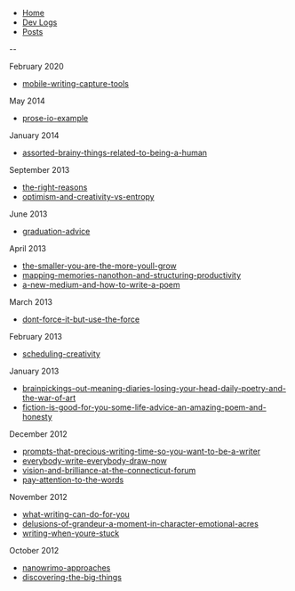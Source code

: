 <!--- HELLO WORLD!!! 
  this page was GENERATED by some tasks.clj!
  so-mind-ya-bizniz. --->


* [Home](/home)
* [Dev Logs](/devlogs/)
* [Posts](/posts/)

--



February 2020


* [mobile-writing-capture-tools](/posts/getitwrite/2020-02-17-mobile-writing-capture-tools.md)


May 2014


* [prose-io-example](/posts/getitwrite/2014-05-03-prose-io-example.md)


January 2014


* [assorted-brainy-things-related-to-being-a-human](/posts/getitwrite/2014-01-27-assorted-brainy-things-related-to-being-a-human.md)


September 2013


* [the-right-reasons](/posts/getitwrite/2013-09-28-the-right-reasons.md)
* [optimism-and-creativity-vs-entropy](/posts/getitwrite/2013-09-15-optimism-and-creativity-vs-entropy.md)


June 2013


* [graduation-advice](/posts/getitwrite/2013-06-22-graduation-advice.md)


April 2013


* [the-smaller-you-are-the-more-youll-grow](/posts/getitwrite/2013-04-22-the-smaller-you-are-the-more-youll-grow.md)
* [mapping-memories-nanothon-and-structuring-productivity](/posts/getitwrite/2013-04-13-mapping-memories-nanothon-and-structuring-productivity.md)
* [a-new-medium-and-how-to-write-a-poem](/posts/getitwrite/2013-04-03-a-new-medium-and-how-to-write-a-poem.md)


March 2013


* [dont-force-it-but-use-the-force](/posts/getitwrite/2013-03-17-dont-force-it-but-use-the-force.md)


February 2013


* [scheduling-creativity](/posts/getitwrite/2013-02-16-scheduling-creativity.md)


January 2013


* [brainpickings-out-meaning-diaries-losing-your-head-daily-poetry-and-the-war-of-art](/posts/getitwrite/2013-01-27-brainpickings-out-meaning-diaries-losing-your-head-daily-poetry-and-the-war-of-art.md)
* [fiction-is-good-for-you-some-life-advice-an-amazing-poem-and-honesty](/posts/getitwrite/2013-01-15-fiction-is-good-for-you-some-life-advice-an-amazing-poem-and-honesty.md)


December 2012


* [prompts-that-precious-writing-time-so-you-want-to-be-a-writer](/posts/getitwrite/2012-12-27-prompts-that-precious-writing-time-so-you-want-to-be-a-writer.md)
* [everybody-write-everybody-draw-now](/posts/getitwrite/2012-12-16-everybody-write-everybody-draw-now.md)
* [vision-and-brilliance-at-the-connecticut-forum](/posts/getitwrite/2012-12-08-vision-and-brilliance-at-the-connecticut-forum.md)
* [pay-attention-to-the-words](/posts/getitwrite/2012-12-01-pay-attention-to-the-words.md)


November 2012


* [what-writing-can-do-for-you](/posts/getitwrite/2012-11-27-what-writing-can-do-for-you.md)
* [delusions-of-grandeur-a-moment-in-character-emotional-acres](/posts/getitwrite/2012-11-10-delusions-of-grandeur-a-moment-in-character-emotional-acres.md)
* [writing-when-youre-stuck](/posts/getitwrite/2012-11-03-writing-when-youre-stuck.md)


October 2012


* [nanowrimo-approaches](/posts/getitwrite/2012-10-26-nanowrimo-approaches.md)
* [discovering-the-big-things](/posts/getitwrite/2012-10-20-discovering-the-big-things.md)